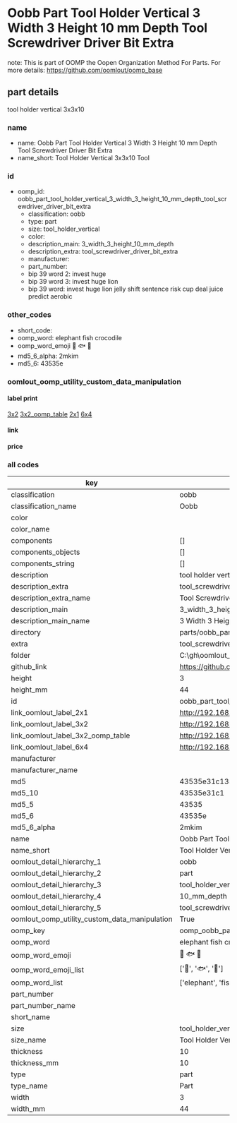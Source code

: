 # Oobb Part Tool Holder Vertical 3 Width 3 Height 10 mm Depth Tool Screwdriver Driver Bit Extra  

note: This is part of OOMP the Oopen Organization Method For Parts. For more details: https://github.com/oomlout/oomp_base

##  part details
  



tool holder vertical 3x3x10



### name
* name: Oobb Part Tool Holder Vertical 3 Width 3 Height 10 mm Depth Tool Screwdriver Driver Bit Extra
* name_short: Tool Holder Vertical 3x3x10 Tool
### id
* oomp_id: oobb_part_tool_holder_vertical_3_width_3_height_10_mm_depth_tool_screwdriver_driver_bit_extra
  * classification: oobb
  * type: part
  * size: tool_holder_vertical
  * color: 
  * description_main: 3_width_3_height_10_mm_depth
  * description_extra: tool_screwdriver_driver_bit_extra
  * manufacturer: 
  * part_number: 
  * bip 39 word 2: invest huge
  * bip 39 word 3: invest huge lion
  * bip 39 word: invest huge lion jelly shift sentence risk cup deal juice predict aerobic

### other_codes
* short_code: 
* oomp_word: elephant fish crocodile
* oomp_word_emoji :elephant: :fish: :crocodile:
* md5_6_alpha: 2mkim
* md5_6: 43535e






### oomlout_oomp_utility_custom_data_manipulation
#### label print
[3x2](http://192.168.1.245:1112/?label=oomp%202mkim)
[3x2_oomp_table](http://192.168.1.108:1112/?label=oomp%202mkim)
[2x1](http://192.168.1.242:1112/?label=oomp%202mkim)
[6x4](http://192.168.1.55:1112/?label=oomp%202mkim)    

#### link

                              

#### price







### all codes 
| key | value |  
| --- | --- |  
| classification | oobb |  
| classification_name | Oobb |  
| color |  |  
| color_name |  |  
| components | [] |  
| components_objects | [] |  
| components_string | [] |  
| description | tool holder vertical 3x3x10 |  
| description_extra | tool_screwdriver_driver_bit_extra |  
| description_extra_name | Tool Screwdriver Driver Bit Extra |  
| description_main | 3_width_3_height_10_mm_depth |  
| description_main_name | 3 Width 3 Height 10 mm Depth |  
| directory | parts/oobb_part_tool_holder_vertical_3_width_3_height_10_mm_depth_tool_screwdriver_driver_bit_extra |  
| extra | tool_screwdriver_driver_bit |  
| folder | C:\gh\oomlout_oobb_version_4_generated_parts\things\oobb_part_tool_holder_vertical_3_width_3_height_10_mm_depth_tool_screwdriver_driver_bit_extra |  
| github_link | https://github.com/oomlout/oomlout_oomp_part_src/tree/main/parts/oobb_part_tool_holder_vertical_3_width_3_height_10_mm_depth_tool_screwdriver_driver_bit_extra |  
| height | 3 |  
| height_mm | 44 |  
| id | oobb_part_tool_holder_vertical_3_width_3_height_10_mm_depth_tool_screwdriver_driver_bit_extra |  
| link_oomlout_label_2x1 | http://192.168.1.242:1112/?label=oomp%202mkim |  
| link_oomlout_label_3x2 | http://192.168.1.245:1112/?label=oomp%202mkim |  
| link_oomlout_label_3x2_oomp_table | http://192.168.1.108:1112/?label=oomp%202mkim |  
| link_oomlout_label_6x4 | http://192.168.1.55:1112/?label=oomp%202mkim |  
| manufacturer |  |  
| manufacturer_name |  |  
| md5 | 43535e31c135b74f0fe2e77d045babaf |  
| md5_10 | 43535e31c1 |  
| md5_5 | 43535 |  
| md5_6 | 43535e |  
| md5_6_alpha | 2mkim |  
| name | Oobb Part Tool Holder Vertical 3 Width 3 Height 10 mm Depth Tool Screwdriver Driver Bit Extra |  
| name_short | Tool Holder Vertical 3x3x10 Tool |  
| oomlout_detail_hierarchy_1 | oobb |  
| oomlout_detail_hierarchy_2 | part |  
| oomlout_detail_hierarchy_3 | tool_holder_vertical |  
| oomlout_detail_hierarchy_4 | 10_mm_depth |  
| oomlout_detail_hierarchy_5 | tool_screwdriver_driver_bit_extra |  
| oomlout_oomp_utility_custom_data_manipulation | True |  
| oomp_key | oomp_oobb_part_tool_holder_vertical_3_width_3_height_10_mm_depth_tool_screwdriver_driver_bit_extra |  
| oomp_word | elephant fish crocodile |  
| oomp_word_emoji | :elephant: :fish: :crocodile: |  
| oomp_word_emoji_list | [':elephant:', ':fish:', ':crocodile:'] |  
| oomp_word_list | ['elephant', 'fish', 'crocodile'] |  
| part_number |  |  
| part_number_name |  |  
| short_name |  |  
| size | tool_holder_vertical |  
| size_name | Tool Holder Vertical |  
| thickness | 10 |  
| thickness_mm | 10 |  
| type | part |  
| type_name | Part |  
| width | 3 |  
| width_mm | 44 |  
